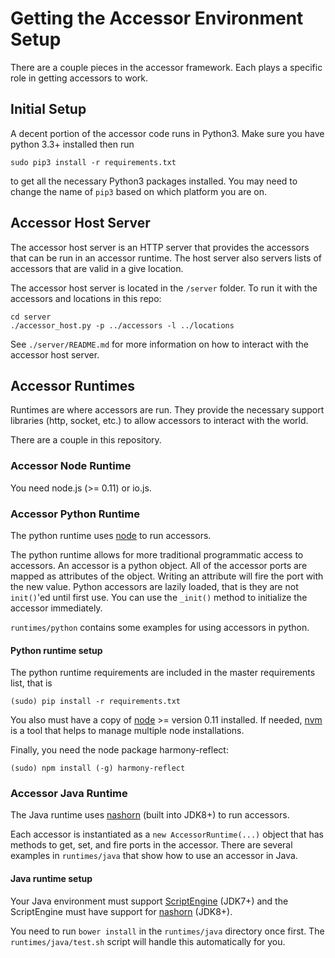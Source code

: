 Getting the Accessor Environment Setup
======================================

There are a couple pieces in the accessor framework.
Each plays a specific role in getting accessors to work.

Initial Setup
-------------

A decent portion of the accessor code runs in Python3. Make sure you have
python 3.3+ installed then run

    sudo pip3 install -r requirements.txt

to get all the necessary Python3 packages installed. You may need to change
the name of `pip3` based on which platform you are on.


Accessor Host Server
--------------------

The accessor host server is an HTTP server that provides the accessors that can
be run in an accessor runtime. The host server also servers lists of accessors
that are valid in a give location.

The accessor host server is located in the `/server` folder. To run it with
the accessors and locations in this repo:

    cd server
    ./accessor_host.py -p ../accessors -l ../locations

See `./server/README.md` for more information on how to interact with the
accessor host server.


Accessor Runtimes
-----------------

Runtimes are where accessors are run. They provide the necessary support
libraries (http, socket, etc.) to allow accessors to interact with the world.

There are a couple in this repository.

### Accessor Node Runtime

You need node.js (>= 0.11) or io.js.

### Accessor Python Runtime

The python runtime uses [node](http://nodejs.org) to run accessors.

The python runtime allows for more traditional programmatic access to
accessors. An accessor is a python object. All of the accessor ports are
mapped as attributes of the object. Writing an attribute will fire the
port with the new value. Python accessors are lazily loaded, that is they
are not `init()`'ed until first use. You can use the `_init()` method to
initialize the accessor immediately.

`runtimes/python` contains some examples for using accessors in python.

#### Python runtime setup

The python runtime requirements are included in the master requirements
list, that is

`(sudo) pip install -r requirements.txt`

You also must have a copy of [node](https://nodejs.org) >= version 0.11
installed. If needed, [nvm](github.com/creationix/nvm) is a tool that helps
to manage multiple node installations.

Finally, you need the node package harmony-reflect:

`(sudo) npm install (-g) harmony-reflect`

### Accessor Java Runtime

The Java runtime uses [nashorn][nashorn] (built into JDK8+) to run accessors.

Each accessor is instantiated as a `new AccessorRuntime(...)` object that
has methods to get, set, and fire ports in the accessor. There are several
examples in `runtimes/java` that show how to use an accessor in Java.

#### Java runtime setup

Your Java environment must support [ScriptEngine][ScriptEngine] (JDK7+) and
the ScriptEngine must have support for [nashorn][nashorn] (JDK8+).

You need to run `bower install` in the `runtimes/java` directory once first.
The `runtimes/java/test.sh` script will handle this automatically for you.

[ScriptEngine]: https://docs.oracle.com/javase/7/docs/api/javax/script/ScriptEngine.html
[nashorn]: http://openjdk.java.net/projects/nashorn/
